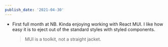```yaml
---
publish_date: '2021-04-30'
---
```


- First full month at NB. Kinda enjoying working with React MUI. I like how easy it is to eject out of the standard styles with styled components.
  > MUI is a toolkit, not a straight jacket.
